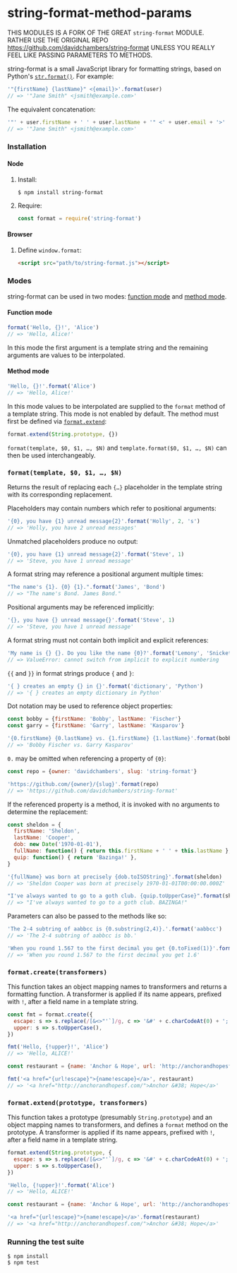 # string-format-method-params

THIS MODULES IS A FORK OF THE GREAT `string-format` MODULE.
RATHER USE THE ORIGINAL REPO https://github.com/davidchambers/string-format
UNLESS YOU REALLY FEEL LIKE PASSING PARAMETERS TO METHODS.

string-format is a small JavaScript library for formatting strings, based on
Python's [`str.format()`][1]. For example:

```javascript
'"{firstName} {lastName}" <{email}>'.format(user)
// => '"Jane Smith" <jsmith@example.com>'
```

The equivalent concatenation:

```javascript
'"' + user.firstName + ' ' + user.lastName + '" <' + user.email + '>'
// => '"Jane Smith" <jsmith@example.com>'
```

### Installation

#### Node

1.  Install:

    ```console
    $ npm install string-format
    ```

2.  Require:

    ```javascript
    const format = require('string-format')
    ```

#### Browser

1.  Define `window.format`:

    ```html
    <script src="path/to/string-format.js"></script>
    ```

### Modes

string-format can be used in two modes: [function mode](#function-mode) and
[method mode](#method-mode).

#### Function mode

```javascript
format('Hello, {}!', 'Alice')
// => 'Hello, Alice!'
```

In this mode the first argument is a template string and the remaining
arguments are values to be interpolated.

#### Method mode

```javascript
'Hello, {}!'.format('Alice')
// => 'Hello, Alice!'
```

In this mode values to be interpolated are supplied to the `format` method
of a template string. This mode is not enabled by default. The method must
first be defined via [`format.extend`](#formatextendprototype-transformers):

```javascript
format.extend(String.prototype, {})
```

`format(template, $0, $1, …, $N)` and `template.format($0, $1, …, $N)` can then
be used interchangeably.

### `format(template, $0, $1, …, $N)`

Returns the result of replacing each `{…}` placeholder in the template string
with its corresponding replacement.

Placeholders may contain numbers which refer to positional arguments:

```javascript
'{0}, you have {1} unread message{2}'.format('Holly', 2, 's')
// => 'Holly, you have 2 unread messages'
```

Unmatched placeholders produce no output:

```javascript
'{0}, you have {1} unread message{2}'.format('Steve', 1)
// => 'Steve, you have 1 unread message'
```

A format string may reference a positional argument multiple times:

```javascript
"The name's {1}. {0} {1}.".format('James', 'Bond')
// => "The name's Bond. James Bond."
```

Positional arguments may be referenced implicitly:

```javascript
'{}, you have {} unread message{}'.format('Steve', 1)
// => 'Steve, you have 1 unread message'
```

A format string must not contain both implicit and explicit references:

```javascript
'My name is {} {}. Do you like the name {0}?'.format('Lemony', 'Snicket')
// => ValueError: cannot switch from implicit to explicit numbering
```

`{{` and `}}` in format strings produce `{` and `}`:

```javascript
'{ } creates an empty {} in {}'.format('dictionary', 'Python')
// => '{ } creates an empty dictionary in Python'
```

Dot notation may be used to reference object properties:

```javascript
const bobby = {firstName: 'Bobby', lastName: 'Fischer'}
const garry = {firstName: 'Garry', lastName: 'Kasparov'}

'{0.firstName} {0.lastName} vs. {1.firstName} {1.lastName}'.format(bobby, garry)
// => 'Bobby Fischer vs. Garry Kasparov'
```

`0.` may be omitted when referencing a property of `{0}`:

```javascript
const repo = {owner: 'davidchambers', slug: 'string-format'}

'https://github.com/{owner}/{slug}'.format(repo)
// => 'https://github.com/davidchambers/string-format'
```

If the referenced property is a method, it is invoked with no arguments to
determine the replacement:

```javascript
const sheldon = {
  firstName: 'Sheldon',
  lastName: 'Cooper',
  dob: new Date('1970-01-01'),
  fullName: function() { return this.firstName + ' ' + this.lastName },
  quip: function() { return 'Bazinga!' },
}

'{fullName} was born at precisely {dob.toISOString}'.format(sheldon)
// => 'Sheldon Cooper was born at precisely 1970-01-01T00:00:00.000Z'

"I've always wanted to go to a goth club. {quip.toUpperCase}".format(sheldon)
// => "I've always wanted to go to a goth club. BAZINGA!"
```

Parameters can also be passed to the methods like so:
```javascript
'The 2-4 subtring of aabbcc is {0.substring(2,4)}.'.format('aabbcc')
// => 'The 2-4 subtring of aabbcc is bb.'

'When you round 1.567 to the first decimal you get {0.toFixed(1)}'.format(1.567)
// => 'When you round 1.567 to the first decimal you get 1.6'
```

### `format.create(transformers)`

This function takes an object mapping names to transformers and returns a
formatting function. A transformer is applied if its name appears, prefixed
with `!`, after a field name in a template string.

```javascript
const fmt = format.create({
  escape: s => s.replace(/[&<>"'`]/g, c => '&#' + c.charCodeAt(0) + ';'),
  upper: s => s.toUpperCase(),
})

fmt('Hello, {!upper}!', 'Alice')
// => 'Hello, ALICE!'

const restaurant = {name: 'Anchor & Hope', url: 'http://anchorandhopesf.com/'}

fmt('<a href="{url!escape}">{name!escape}</a>', restaurant)
// => '<a href="http://anchorandhopesf.com/">Anchor &#38; Hope</a>'
```

### `format.extend(prototype, transformers)`

This function takes a prototype (presumably `String.prototype`) and an object
mapping names to transformers, and defines a `format` method on the prototype.
A transformer is applied if its name appears, prefixed with `!`, after a field
name in a template string.

```javascript
format.extend(String.prototype, {
  escape: s => s.replace(/[&<>"'`]/g, c => '&#' + c.charCodeAt(0) + ';'),
  upper: s => s.toUpperCase(),
})

'Hello, {!upper}!'.format('Alice')
// => 'Hello, ALICE!'

const restaurant = {name: 'Anchor & Hope', url: 'http://anchorandhopesf.com/'}

'<a href="{url!escape}">{name!escape}</a>'.format(restaurant)
// => '<a href="http://anchorandhopesf.com/">Anchor &#38; Hope</a>'
```

### Running the test suite

```console
$ npm install
$ npm test
```


[1]: http://docs.python.org/library/stdtypes.html#str.format
